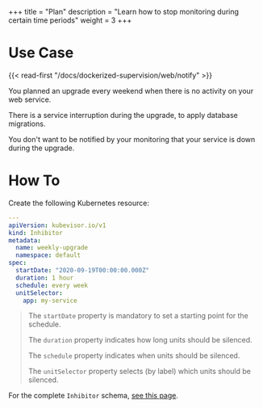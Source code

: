 +++
title = "Plan"
description = "Learn how to stop monitoring during certain time periods"
weight = 3
+++

# Use Case

{{< read-first "/docs/dockerized-supervision/web/notify" >}}

You planned an upgrade every weekend when there is no activity on your web service.

There is a service interruption during the upgrade, to apply database migrations.

You don't want to be notified by your monitoring that your service is down during the upgrade.

# How To

Create the following Kubernetes resource:

```yaml
---
apiVersion: kubevisor.io/v1
kind: Inhibitor
metadata:
  name: weekly-upgrade
  namespace: default
spec:
  startDate: "2020-09-19T00:00:00.000Z"
  duration: 1 hour
  schedule: every week
  unitSelector:
    app: my-service
```

> The `startDate` property is mandatory to set a starting point for the schedule.
>
> The `duration` property indicates how long units should be silenced.
>
> The `schedule` property indicates when units should be silenced.
>
> The `unitSelector` property selects (by label) which units should be silenced.

For the complete `Inhibitor` schema, [see this page](/docs/concepts/inhibitor/schema).
